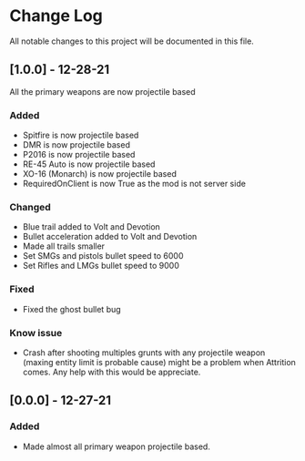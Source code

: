 
# Change Log
All notable changes to this project will be documented in this file.
 

## [1.0.0] - 12-28-21
All the primary weapons are now projectile based 
### Added
- Spitfire is now projectile based
- DMR  is now projectile based
- P2016 is now projectile based
- RE-45 Auto is now projectile based
- XO-16 (Monarch) is now projectile based
- RequiredOnClient is now True as the mod is not server side
### Changed
 - Blue trail added to Volt and Devotion
 - Bullet acceleration added to Volt and Devotion
 - Made all trails smaller
 - Set SMGs and pistols bullet speed to 6000 
 - Set Rifles and LMGs bullet speed to 9000 

### Fixed
 - Fixed the ghost bullet bug
 
### Know issue
 - Crash after shooting multiples grunts with any projectile weapon (maxing entity limit is probable cause) might be a problem when Attrition comes. Any help with this would be appreciate. 


## [0.0.0] - 12-27-21

### Added
- Made almost all primary weapon projectile based.

